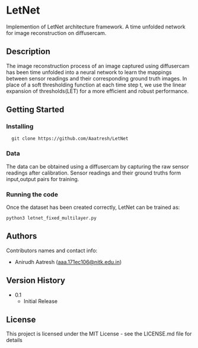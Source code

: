 # LetNet
Implemention of LetNet architecture framework. A time unfolded network for image reconstruction on diffusercam.


## Description

The image reconstruction process of an image captured using diffusercam has been time unfolded into a neural network to learn the mappings between sensor readings and their corresponding ground truth images. In place of a soft thresholding function at each time step t, we use the linear expansion of thresholds(LET) for a more efficient and robust performance.

## Getting Started

### Installing
```
  git clone https://github.com/Aaatresh/LetNet
```

### Data
The data can be obtained using a diffusercam by capturing the raw sensor readings after calibration. Sensor readings and their ground truths form input,output pairs for training.

### Running the code
Once the dataset has been created correctly, LetNet can be trained as:
```
python3 letnet_fixed_multilayer.py
```

## Authors

Contributors names and contact info:
* Anirudh Aatresh (aaa.171ec106@nitk.edu.in)

## Version History

* 0.1
    * Initial Release

## License

This project is licensed under the MIT License - see the LICENSE.md file for details





